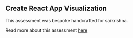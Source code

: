 ## Create React App Visualization

This assessment was bespoke handcrafted for saikrishna.

Read more about this assessment [here](https://react.eogresources.com)
